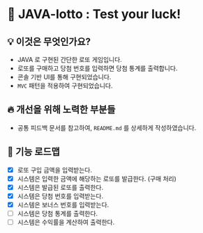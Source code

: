 # 🎰 JAVA-lotto : Test your luck!

## 💡 이것은 무엇인가요?

- JAVA 로 구현된 간단한 로또 게임입니다.
- 로또를 구매하고 당첨 번호를 입력하면 당첨 통계를 출력합니다.
- 콘솔 기반 UI를 통해 구현되었습니다.
- `MVC` 패턴을 적용하여 구현되었습니다.

## 🔥 개선을 위해 노력한 부분들

- 공통 피드백 문서를 참고하여, `README.md` 를 상세하게 작성하였습니다.

## 📝 기능 로드맵

- [x] 로또 구입 금액을 입력받는다.
- [x] 시스템은 입력한 금액에 해당하는 로또를 발급한다. (구매 처리)
- [x] 시스템은 발급된 로또를 출력한다.
- [x] 시스템은 당첨 번호를 입력받는다.
- [x] 시스템은 보너스 번호를 입력받는다.
- [ ] 시스템은 당첨 통계를 출력한다.
- [ ] 시스템은 수익률을 계산하여 출력한다.
